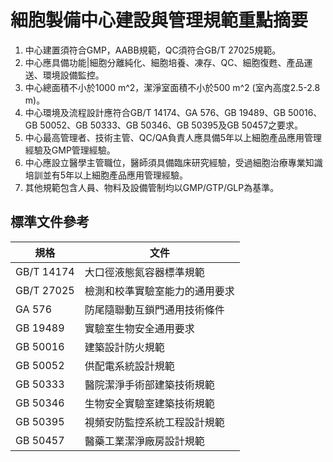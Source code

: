 # 細胞製備中心建設與管理規範重點摘要

1. 中心建置須符合GMP，AABB規範，QC須符合GB/T 27025規範。
2. 中心應具備功能|細胞分離純化、細胞培養、凍存、QC、細胞復甦、產品運送、環境設備監控。
3. 中心總面積不小於1000 m^2，潔淨室面積不小於500 m^2 (室內高度2.5-2.8 m)。
4. 中心環境及流程設計應符合GB/T 14174、GA 576、GB 19489、GB 50016、GB 50052、GB 50333、GB 50346、GB 50395及GB 50457之要求。
5. 中心最高管理者、技術主管、QC/QA負責人應具備5年以上細胞產品應用管理經驗及GMP管理經驗。
6. 中心應設立醫學主管職位，醫師須具備臨床研究經驗，受過細胞治療專業知識培訓並有5年以上細胞產品應用管理經驗。
7. 其他規範包含人員、物料及設備管制均以GMP/GTP/GLP為基準。

## 標準文件參考

|規格|文件|
|-|-|
|GB/T 14174|大口徑液態氮容器標準規範|
|GB/T 27025|檢測和校準實驗室能力的通用要求|
|GA 576|防尾隨聯動互鎖門通用技術條件|
|GB 19489|實驗室生物安全通用要求|
|GB 50016|建築設計防火規範|
|GB 50052|供配電系統設計規範|
|GB 50333|醫院潔淨手術部建築技術規範|
|GB 50346|生物安全實驗室建築技術規範|
|GB 50395|視頻安防監控系統工程設計規範|
|GB 50457|醫藥工業潔淨廠房設計規範|
